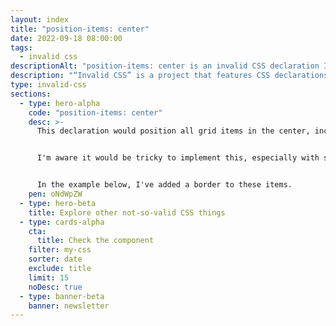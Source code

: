 ```yaml
---
layout: index
title: "position-items: center"
date: 2022-09-18 08:00:00
tags:
  - invalid css
descriptionAlt: "position-items: center is an invalid CSS declaration I wish existed."
description: "“Invalid CSS” is a project that features CSS declarations that are not valid and non-existing. For example, position-items: center."
type: invalid-css
sections:
  - type: hero-alpha
    code: "position-items: center"
    desc: >-
      This declaration would position all grid items in the center, including items in the last row.


      I'm aware it would be tricky to implement this, especially with some combination of numbers of items, but still, it would be nice to have.


      In the example below, I've added a border to these items.
    pen: oNdWpZW
  - type: hero-beta
    title: Explore other not-so-valid CSS things
  - type: cards-alpha
    cta:
      title: Check the component
    filter: my-css
    sorter: date
    exclude: title
    limit: 15
    noDesc: true
  - type: banner-beta
    banner: newsletter
---
```

